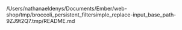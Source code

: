 /Users/nathanaeldenys/Documents/Ember/web-shop/tmp/broccoli_persistent_filtersimple_replace-input_base_path-9ZJ9t2Q7.tmp/README.md